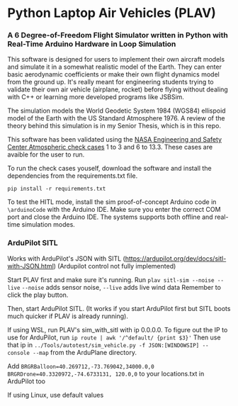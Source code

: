 # Python Laptop Air Vehicles (PLAV)

### A 6 Degree-of-Freedom Flight Simulator written in Python with Real-Time Arduino Hardware in Loop Simulation

This software is designed for users to implement their own aircraft models and simulate it in a somewhat realistic model of the Earth. They can enter basic aerodynamic coefficients or make their own flight dynamics model from the ground up. It's really meant for engineering students trying to validate their own air vehicle (airplane, rocket) before flying without dealing with C++ or learning more developed programs like JSBSim.

The simulation models the World Geodetic System 1984 (WGS84) ellispoid model of the Earth with the US Standard Atmosphere 1976. A review of the theory behind this simulation is in my Senior Thesis, which is in this repo.

This software has been validated using the [NASA Engineering and Safety Center Atmospheric check cases](https://nescacademy.nasa.gov/flightsim/2015) 1 to 3 and 6 to 13.3. These cases are avaible for the user to run. 

To run the check cases youself, download the software and install the dependencies from the requirements.txt file. 

`pip install -r requirements.txt`

To test the HITL mode, install the sim proof-of-concept Arduino code in `\arduinoCode` with the Arduino IDE. Make sure you enter the correct COM port and close the Arduino IDE. The systems supports both offline and real-time simulation modes.

### ArduPilot SITL

Works with ArduPilot's JSON with SITL (https://ardupilot.org/dev/docs/sitl-with-JSON.html)
(Ardupilot control not fully implemented)

Start PLAV first and make sure it's running. Run
`plav sitl-sim --noise --live`
`--noise` adds sensor noise, `--live` adds live wind data
Remember to click the play button.

Then, start ArduPilot SITL. (It works if you start ArduPilot first but SITL boots much quicker if PLAV is already running).

If using WSL, run PLAV's sim_with_sitl with ip 0.0.0.0.
To figure out the IP to use for ArduPilot, run `ip route | awk '/^default/ {print $3}'`
Then use that ip in `../Tools/autotest/sim_vehicle.py -f JSON:[WINDOWSIP] --console --map` from the ArduPlane directory.

Add 
`BRGRBalloon=40.269712,-73.769042,34000.0,0
BRGRDrone=40.3320972,-74.6733131, 120.0,0`
to your locations.txt in ArduPilot too

If using Linux, use default values
